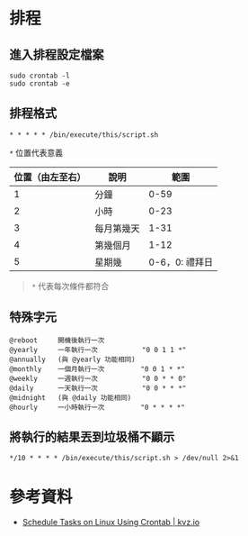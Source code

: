 # 排程

## 進入排程設定檔案

```
sudo crontab -l
sudo crontab -e
```

## 排程格式

```
* * * * * /bin/execute/this/script.sh
```

`*` 位置代表意義

| 位置（由左至右） | 說明  | 範圍  |
|---|---|---|
| 1 | 分鐘 | 0-59 |
| 2 | 小時 | 0-23 |
| 3 | 每月第幾天 | 1-31 |
| 4 | 第幾個月 | 1-12 |
| 5 | 星期幾 | 0-6，0: 禮拜日 |

> `*` 代表每次條件都符合

## 特殊字元

```
@reboot     開機後執行一次
@yearly     一年執行一次           "0 0 1 1 *"
@annually   (與 @yearly 功能相同)
@monthly    一個月執行一次         "0 0 1 * *"
@weekly     一週執行一次           "0 0 * * 0"
@daily      一天執行一次           "0 0 * * *"
@midnight   (與 @daily 功能相同)
@hourly     一小時執行一次         "0 * * * *"
```

## 將執行的結果丟到垃圾桶不顯示

```
*/10 * * * * /bin/execute/this/script.sh > /dev/null 2>&1
```

# 參考資料
* [Schedule Tasks on Linux Using Crontab | kvz.io](https://kvz.io/schedule-tasks-on-linux-using-crontab.html)
